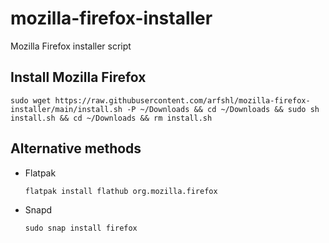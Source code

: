 # mozilla-firefox-installer
Mozilla Firefox installer script
## Install Mozilla Firefox

    sudo wget https://raw.githubusercontent.com/arfshl/mozilla-firefox-installer/main/install.sh -P ~/Downloads && cd ~/Downloads && sudo sh install.sh && cd ~/Downloads && rm install.sh
 
## Alternative methods
- Flatpak

      flatpak install flathub org.mozilla.firefox

- Snapd

      sudo snap install firefox


